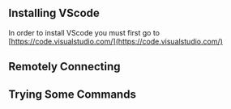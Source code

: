## Installing VScode
In order to install VScode you must first go to [https://code.visualstudio.com/](https://code.visualstudio.com/)
## Remotely Connecting
## Trying Some Commands
